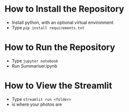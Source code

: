 # How to Install the Repository
- Install python, with an optional virtual environment
- Type `pip install requirements.txt`

# How to Run the Repository
- Type `jupyter notebook`
- Run Summariser.ipynb

# How to View the Streamlit
- Type `streamlit run <folder>`
- <folder> is where your photos are